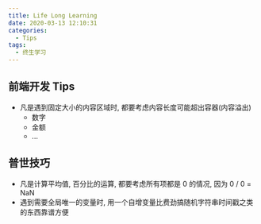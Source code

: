 ```yaml
---
title: Life Long Learning
date: 2020-03-13 12:10:31
categories:
  - Tips
tags:
  - 终生学习
---
```


## 前端开发 Tips

- 凡是遇到固定大小的内容区域时, 都要考虑内容长度可能超出容器(内容溢出)
  - 数字
  - 金额
  - ...

## 普世技巧

- 凡是计算平均值, 百分比的运算, 都要考虑所有项都是 0 的情况, 因为 0 / 0 = NaN
- 遇到需要全局唯一的变量时, 用一个自增变量比费劲搞随机字符串时间戳之类的东西靠谱方便
